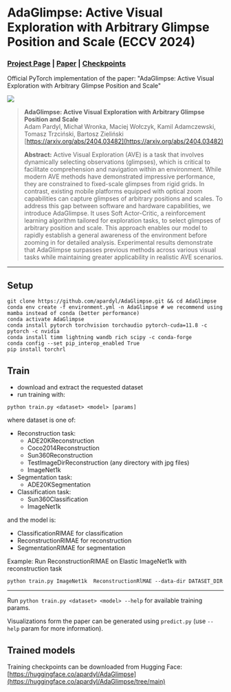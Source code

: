 # AdaGlimpse: Active Visual Exploration with Arbitrary Glimpse Position and Scale (ECCV 2024)
### [Project Page](https://io.pardyl.com/AdaGlimpse/) | [Paper](https://arxiv.org/abs/2404.03482) | [Checkpoints](https://huggingface.co/apardyl/AdaGlimpse/tree/main)
Official PyTorch implementation of the paper: "AdaGlimpse: Active Visual Exploration with Arbitrary Glimpse Position and Scale"

![](https://io.pardyl.com/AdaGlimpse/static/images/preview.gif)

> **AdaGlimpse: Active Visual Exploration with Arbitrary Glimpse Position and Scale**<br>
> Adam Pardyl, Michał Wronka, Maciej Wołczyk, Kamil Adamczewski, Tomasz Trzciński, Bartosz Zieliński<br>
> [https://arxiv.org/abs/2404.03482](https://arxiv.org/abs/2404.03482)<br>
> 
> **Abstract:** Active Visual Exploration (AVE) is a task that involves dynamically selecting observations (glimpses), which is critical to facilitate comprehension and navigation within an environment. While modern AVE methods have demonstrated impressive performance, they are constrained to fixed-scale glimpses from rigid grids. In contrast, existing mobile platforms equipped with optical zoom capabilities can capture glimpses of arbitrary positions and scales. To address this gap between software and hardware capabilities, we introduce AdaGlimpse. It uses Soft Actor-Critic, a reinforcement learning algorithm tailored for exploration tasks, to select glimpses of arbitrary position and scale. This approach enables our model to rapidly establish a general awareness of the environment before zooming in for detailed analysis. Experimental results demonstrate that AdaGlimpse surpasses previous methods across various visual tasks while maintaining greater applicability in realistic AVE scenarios.
___
## Setup

```shell
git clone https://github.com/apardyl/AdaGlimpse.git && cd AdaGlimpse
conda env create -f environment.yml -n AdaGlimpse # we recommend using mamba instead of conda (better performance)
conda activate AdaGlimpse
conda install pytorch torchvision torchaudio pytorch-cuda=11.8 -c pytorch -c nvidia
conda install timm lightning wandb rich scipy -c conda-forge
conda config --set pip_interop_enabled True
pip install torchrl
```

## Train
* download and extract the requested dataset
* run training with:

```shell
python train.py <dataset> <model> [params]
```

where dataset is one of:
* Reconstruction task:
  * ADE20KReconstruction
  * Coco2014Reconstruction
  * Sun360Reconstruction
  * TestImageDirReconstruction (any directory with jpg files)
  * ImageNet1k
* Segmentation task:
  * ADE20KSegmentation
* Classification task:
  * Sun360Classification
  * ImageNet1k

and the model is:
* ClassificationRlMAE for classification
* ReconstructionRlMAE for reconstruction
* SegmentationRlMAE for segmentation

Example:
Run ReconstructionRlMAE on Elastic ImageNet1k with reconstruction task
```shell
python train.py ImageNet1k  ReconstructionRlMAE --data-dir DATASET_DIR
```
---
Run `python train.py <dataset> <model> --help` for available training params.

Visualizations form the paper can be generated using `predict.py` 
(use `--help` param for more information).

## Trained models
Training checkpoints can be downloaded from Hugging Face: [https://huggingface.co/apardyl/AdaGlimpse](https://huggingface.co/apardyl/AdaGlimpse/tree/main)
